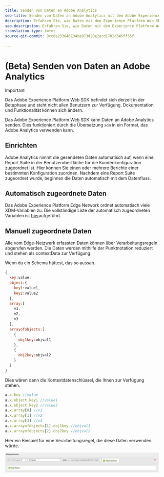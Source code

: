 ```yaml
---
title: Senden von Daten an Adobe Analytics
seo-title: Senden von Daten an Adobe Analytics mit dem Adobe Experience Platform Web SDK
description: Erfahren Sie, wie Daten mit dem Experience Platform Web SDK an Adobe Analytics gesendet werden
seo-description: Erfahren Sie, wie Daten mit dem Experience Platform Web SDK an Adobe Analytics gesendet werden
translation-type: tm+mt
source-git-commit: 0cc6e233646134be073d20e2acd1702d345ff35f

---
```



# (Beta) Senden von Daten an Adobe Analytics

>[!IMPORTANT]
>
>Das Adobe Experience Platform Web SDK befindet sich derzeit in der Betaphase und steht nicht allen Benutzern zur Verfügung. Dokumentation und Funktionalität können sich ändern.

Das Adobe Experience Platform Web SDK kann Daten an Adobe Analytics senden. Dies funktioniert durch die Übersetzung `xdm` in ein Format, das Adobe Analytics verwenden kann.

## Einrichten

Adobe Analytics nimmt die gesendeten Daten automatisch auf, wenn eine Report Suite in der Benutzeroberfläche für die Kundenkonfiguration zugeordnet ist. Hier können Sie einen oder mehrere Berichte einer bestimmten Konfiguration zuordnen. Nachdem eine Report Suite zugeordnet wurde, beginnen die Daten automatisch mit dem Datenfluss.

## Automatisch zugeordnete Daten

Das Adobe Experience Platform Edge Network ordnet automatisch viele XDM-Variablen zu. Die vollständige Liste der automatisch zugeordneten Variablen ist [hier](../analytics/automatically-mapped-vars.md)aufgeführt.

## Manuell zugeordnete Daten

Alle vom Edge-Netzwerk erfassten Daten können über Verarbeitungsregeln abgerufen werden. Die Daten werden mithilfe der Punktnotation reduziert und stehen als contextData zur Verfügung.

Wenn du ein Schema hättest, das so aussah.

```javascript
{
  key:value,
  object:{
    key1:value1,
    key2:value2
  },
  array:[
    v1,
    v2,
    v3
  ],
  arrayofobjects:[
    {
      obj1key:objval1
    },
    {
      obj2key:objval2
    }
  ]
}
```

Dies wären dann die Kontextdatenschlüssel, die Ihnen zur Verfügung stehen.

```javascript
a.x.key //value
a.x.object.key1 //value1
a.x.object.key2 //value2
a.x.array[0] //v1
a.x.array[1] //v2
a.x.array[3] //v3
a.x.arrayofobjects[1].obj1key //objval1
a.x.arrayofobjects[2].obj2key //objval2
```

Hier ein Beispiel für eine Verarbeitungsregel, die diese Daten verwenden würde.

![Benutzeroberfläche für Verarbeitungsregeln](../../../assets/edge_analytics_processing_rules.png)
